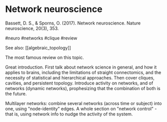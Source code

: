 # Network neuroscience

Bassett, D. S., & Sporns, O. (2017). Network neuroscience. Nature neuroscience, 20(3), 353.

#neuro #networks #clique #review

See also: [[algebraic_topology]]

The most famous review on this topic.

Great introduction. First talk about network science in general, and how it applies to brains, including the limitations of straight connectomics, and the necessity of statistical and hierarchical approaches. Then cover cliques, cavities, and persistent topology. Introduce activity on networks, and of networks (dynamic networks), prophesizing that the combination of both is the future. 

Multilayer networks: combine several networks (across time or subject) into one, using "node-identity" edges. A whole section on "network control" - that is, using network info to nudge the activity of the system.
